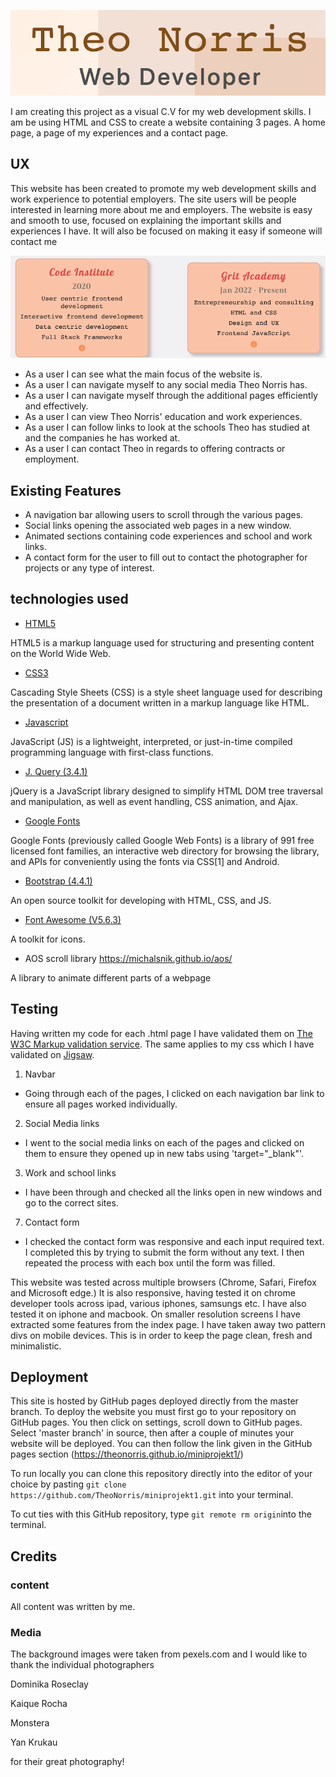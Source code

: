 ![Josh Leedam Photography](/assets/readme-documents/theologo.png)



I am creating this project as a visual C.V for my web development skills. I am be using HTML and CSS to create a website 
containing 3 pages. A home page, a page of my experiences and a contact page.

 ## UX

 This website has been created to promote my web development skills and work experience to potential employers.
 The site users will be people interested in learning more about me and employers. The website is easy and smooth to use, focused on explaining the important skills and experiences I have. It will also be focused on making it easy if someone will contact me

 ![Josh Leedam Homepage](/assets/readme-documents/animate.png)

 * As a user I can see what the main focus of the website is.
 * As a user I can navigate myself to any social media Theo Norris has.
 * As a user I can navigate myself through the additional pages efficiently and effectively.
 * As a user I can view Theo Norris' education and work experiences.
 * As a user I can follow links to look at the schools Theo has studied at and the companies he has worked at.
 * As a user I can contact Theo in regards to offering contracts or employment.
 
## Existing Features

 * A navigation bar allowing users to scroll through the various pages.
 * Social links opening the associated web pages in a new window.
 * Animated sections containing code experiences and school and work links.
 * A contact form for the user to fill out to contact the photographer for projects or any type of interest.
 
## technologies used

* [HTML5](https://en.wikipedia.org/wiki/HTML5)

HTML5 is a markup language used for structuring and presenting content on the World Wide Web.

* [CSS3](https://en.wikipedia.org/wiki/Cascading_Style_Sheets)

Cascading Style Sheets (CSS) is a style sheet language used for describing the presentation of a document written in a markup language like HTML.

* [Javascript](https://en.wikipedia.org/wiki/JavaScript)

JavaScript (JS) is a lightweight, interpreted, or just-in-time compiled programming language with first-class functions.

* [J. Query (3.4.1)](https://jquery.com/download/)

jQuery is a JavaScript library designed to simplify HTML DOM tree traversal and manipulation, as well as event handling, CSS animation, and Ajax.

* [Google Fonts](https://fonts.google.com/)

Google Fonts (previously called Google Web Fonts) is a library of 991 free licensed font families, an interactive web directory for browsing the library, 
and APIs for conveniently using the fonts via CSS[1] and Android.

* [Bootstrap (4.4.1)](https://getbootstrap.com/)

An open source toolkit for developing with HTML, CSS, and JS.

* [Font Awesome (V5.6.3)](https://fontawesome.com/)

A toolkit for icons.

* AOS scroll library https://michalsnik.github.io/aos/

A library to animate different parts of a webpage

## Testing

Having written my code for each .html page I have validated them on [The W3C Markup validation service](https://validator.w3.org/).
The same applies to my css which I have validated on [Jigsaw](https://jigsaw.w3.org/css-validator/).

1. Navbar
* Going through each of the pages, I clicked on each navigation bar link to ensure all pages worked individually.

2. Social Media links
- I went to the social media links on each of the pages and clicked on them to ensure they opened up in new tabs using 'target="_blank"'.

3. Work and school links
- I have been through and checked all the links open in new windows and go to the correct sites.

7. Contact form
- I checked the contact form was responsive and each input required text. I completed this by trying to submit the form without any text. I then repeated the process with each box until the form was filled.

This website was tested across multiple browsers (Chrome, Safari, Firefox and Microsoft edge.) It is also responsive, having
tested it on chrome developer tools across ipad, various iphones, samsungs etc. I have also tested it on iphone and macbook.
On smaller resolution screens I have extracted some features from the index page. I have taken away two pattern divs on mobile devices.
This is in order to keep the page clean, fresh and minimalistic.

## Deployment

This site is hosted by GitHub pages deployed directly from the master branch. To deploy the website you must first go to your repository on 
GitHub pages. You then click on settings, scroll down to GitHub pages. Select 'master branch' in source, then after a couple of minutes your website
will be deployed. You can then follow the link given in the GitHub pages section (https://theonorris.github.io/miniprojekt1/)

To run locally you can clone this repository directly into the editor of your choice by pasting `git clone https://github.com/TheoNorris/miniprojekt1.git` into your terminal.

To cut ties with this GitHub repository, type `git remote rm origin`into the terminal.

## Credits

### content

All content  was written by me.

### Media 

The background images were taken from pexels.com and I would like to thank the individual photographers

Dominika Roseclay

Kaique Rocha

Monstera

Yan Krukau

for their great photography!
